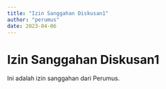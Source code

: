 ```yaml
---
title: "Izin Sanggahan Diskusan1"
author: "perumus"
date: 2023-04-06
---
```


# Izin Sanggahan Diskusan1

Ini adalah izin sanggahan dari Perumus.